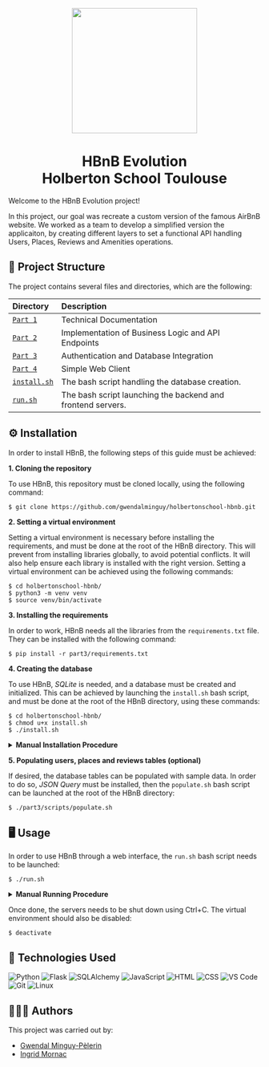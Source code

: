 <p align=center>
    <img src="part1/media/logo.png" width="250">
</p>

<h1 align="center">
    HBnB Evolution<br>Holberton School Toulouse
</h1>

Welcome to the HBnB Evolution project!

In this project, our goal was recreate a custom version of the famous AirBnB website. We worked as a team to develop a simplified version the applicaiton, by creating different layers to set a functional API handling Users, Places, Reviews and Amenities operations.

## 📂 Project Structure

The project contains several files and directories, which are the following:

| Directory | Description |
| :---- | :---------- |
| [`Part 1`](https://github.com/gwendalminguy/holbertonschool-hbnb/tree/main/part1) | Technical Documentation |
| [`Part 2`](https://github.com/gwendalminguy/holbertonschool-hbnb/tree/main/part2) | Implementation of Business Logic and API Endpoints |
| [`Part 3`](https://github.com/gwendalminguy/holbertonschool-hbnb/tree/main/part3) | Authentication and Database Integration |
| [`Part 4`](https://github.com/gwendalminguy/holbertonschool-hbnb/tree/main/part4) | Simple Web Client |
| [`install.sh`](https://github.com/gwendalminguy/holbertonschool-hbnb/tree/main/install.sh) | The bash script handling the database creation. |
| [`run.sh`](https://github.com/gwendalminguy/holbertonschool-hbnb/tree/main/run.sh) | The bash script launching the backend and frontend servers. |

## ⚙️ Installation

In order to install HBnB, the following steps of this guide must be achieved:

**1. Cloning the repository**

To use HBnB, this repository must be cloned locally, using the following command:

```
$ git clone https://github.com/gwendalminguy/holbertonschool-hbnb.git
```

**2. Setting a virtual environment**

Setting a virtual environment is necessary before installing the requirements, and must be done at the root of the HBnB directory. This will prevent from installing libraries globally, to avoid potential conflicts. It will also help ensure each library is installed with the right version. Setting a virtual environment can be achieved using the following commands:

```
$ cd holbertonschool-hbnb/
$ python3 -m venv venv
$ source venv/bin/activate
```

**3. Installing the requirements**

In order to work, HBnB needs all the libraries from the `requirements.txt` file. They can be installed with the following command:

```
$ pip install -r part3/requirements.txt
```

**4. Creating the database**

To use HBnB, *SQLite* is needed, and a database must be created and initialized. This can be achieved by launching the `install.sh` bash script, and must be done at the root of the HBnB directory, using these commands:

```
$ cd holbertonschool-hbnb/
$ chmod u+x install.sh
$ ./install.sh
```

<details>
	<summary><b>Manual Installation Procedure</b></summary>
<br>

If desired, this installation can also be achieved manually, as follows:

```
$ cd holbertonschool-hbnb/
$ mkdir part3/instance
$ touch part3/instance/development.db
$ sqlite3 part3/instance/development.db < part3/scripts/table_creation.sql
$ sqlite3 part3/instance/development.db < part3/scripts/data_insertion.sql
```
</details>

**5. Populating users, places and reviews tables (optional)**

If desired, the database tables can be populated with sample data. In order to do so, *JSON Query* must be installed, then the `populate.sh` bash script can be launched at the root of the HBnB directory:

```
$ ./part3/scripts/populate.sh
```

## 🖥️ Usage

In order to use HBnB through a web interface, the `run.sh` bash script needs to be launched:

```
$ ./run.sh
```

<details>
	<summary><b>Manual Running Procedure</b></summary>
<br>

HBnB can also be runned manually. In order to do so, a server needs to be launched at the root of the HBnB directory, to let the backend part work:

```
$ python3 part3/run.py
```

Then, running the following command from another terminal will allow the frontend part to be displayed:

```
$ python3 -m http.server -d part4
```

Finally, the following URL should be copied into any web browser:

```
http://localhost:8000/
```
</details>

Once done, the servers needs to be shut down using Ctrl+C. The virtual environment should also be disabled:

```
$ deactivate
```

## 🔧 Technologies Used

![Python](https://img.shields.io/badge/Python-3776AB?style=for-the-badge&logo=python&logoColor=white)
![Flask](https://img.shields.io/badge/Flask-419696?style=for-the-badge&logo=flask&logoColor=white)
![SQLAlchemy](https://img.shields.io/badge/SQLAlchemy-C82828?style=for-the-badge&logo=sqlalchemy&logoColor=white)
![JavaScript](https://img.shields.io/badge/JavaScript-F7DF1E?style=for-the-badge&logo=javascript&logoColor=black)
![HTML](https://img.shields.io/badge/HTML-E34f26?style=for-the-badge&logo=html5&logoColor=white)
![CSS](https://img.shields.io/badge/CSS-CC6699?style=for-the-badge&logo=css&logoColor=white)
![VS Code](https://img.shields.io/badge/VSCode-007ACC?style=for-the-badge&logo=vscode&logoColor=white)
![Git](https://img.shields.io/badge/Git-F05032?style=for-the-badge&logo=git&logoColor=white)
![Linux](https://img.shields.io/badge/Linux-333333?style=for-the-badge&logo=linux&logoColor=white)

## 🧑‍🤝‍🧑 Authors

This project was carried out by:

- [Gwendal Minguy-Pèlerin](https://github.com/gwendalminguy/)
- [Ingrid Mornac](https://github.com/Mornac/)
